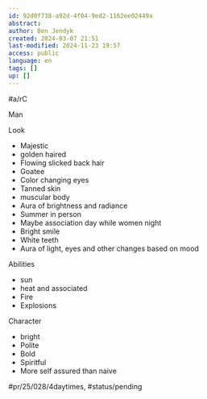 ```yaml
---
id: 92d0f738-a92d-4f04-9ed2-1162ee02449a
abstract:
author: Ben Jendyk
created: 2024-03-07 21:51
last-modified: 2024-11-23 19:57
access: public
language: en
tags: []
up: []
---
```


#a/rC 

Man 

Look

- Majestic
- golden haired
- Flowing slicked back hair
- Goatee
- Color changing eyes
- Tanned skin
- muscular body
- Aura of brightness and radiance
- Summer in person
- Maybe association day while women night
- Bright smile
- White teeth
- Aura of light, eyes and other changes based on mood

Abilities

- sun
- heat and associated
- Fire
- Explosions

Character

- bright
- Polite
- Bold
- Spiritful
- More self assured than naive


#pr/25/028/4daytimes, #status/pending